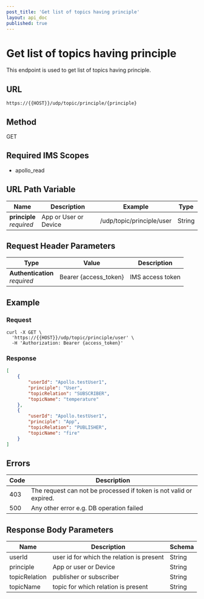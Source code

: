```yaml
---
post_title: 'Get list of topics having principle'
layout: api_doc
published: true
---
```

# Get list of topics having principle

This endpoint is used to get list of topics having principle.

## URL

`https://{{HOST}}/udp/topic/principle/{principle}`

## Method

<div class="get">GET</div>

## Required IMS Scopes

* apollo_read


## URL Path Variable

|Name|Description|Example|Type|
|---|---|---|---|
|**principle** <br>*required*|App or User or Device|/udp/topic/principle/user|String|


## Request Header Parameters

|Type|Value|Description|
|---|---|---|
|**Authentication** <br>*required*|Bearer {access_token}|IMS access token|

## Example


### Request

```shell
curl -X GET \
  'https://{{HOST}}/udp/topic/principle/user' \
  -H 'Authorization: Bearer {access_token}'
```


### Response

```json
[
    {
        "userId": "Apollo.testUser1",
        "principle": "User",
        "topicRelation": "SUBSCRIBER",
        "topicName": "temperature"
    },
    {
        "userId": "Apollo.testUser1",
        "principle": "App",
        "topicRelation": "PUBLISHER",
        "topicName": "fire"
    }
]
```

## Errors

|Code|Description|
|---|---|
|403| The request can not be processed if token is not valid or expired. |
|500|Any other error e.g. DB operation failed	| 



## Response Body Parameters

|Name           |Description                              |Schema|
|---|---|---|
|userId         |user id for which the relation is present|String|
|principle    	|App or user or Device 			          |String|
|topicRelation  |publisher or subscriber				  |String|
|topicName    	|topic for which relation is present 	  |String|



